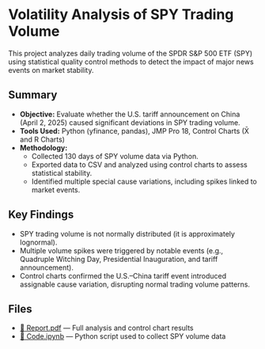 # Volatility Analysis of SPY Trading Volume

This project analyzes daily trading volume of the SPDR S&P 500 ETF (SPY) using statistical quality control methods to detect the impact of major news events on market stability.

## Summary

- **Objective:** Evaluate whether the U.S. tariff announcement on China (April 2, 2025) caused significant deviations in SPY trading volume.
- **Tools Used:** Python (yfinance, pandas), JMP Pro 18, Control Charts (X̄ and R Charts)
- **Methodology:** 
  - Collected 130 days of SPY volume data via Python.
  - Exported data to CSV and analyzed using control charts to assess statistical stability.
  - Identified multiple special cause variations, including spikes linked to market events.

## Key Findings

- SPY trading volume is not normally distributed (it is approximately lognormal).
- Multiple volume spikes were triggered by notable events (e.g., Quadruple Witching Day, Presidential Inauguration, and tariff announcement).
- Control charts confirmed the U.S.–China tariff event introduced assignable cause variation, disrupting normal trading volume patterns.

## Files

- [📄 Report.pdf](./Report.pdf) — Full analysis and control chart results
- [📓 Code.ipynb](./Code.ipynb) — Python script used to collect SPY volume data

